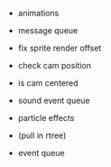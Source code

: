 <!-- - setup boilerplate -->
<!-- - basic game loop -->

<!-- - graphics struct -->
<!-- - sound struct -->
<!-- - loud sound assets -->
<!-- - load pics -->
<!-- - level tile data -->
<!-- - tile draw -->
<!-- - controls -->
<!-- - tile collisions  -->

- animations
- message queue
- fix sprite render offset 
- check cam position
- is cam centered



- sound event queue
- particle effects
- (pull in rtree)

- event queue
